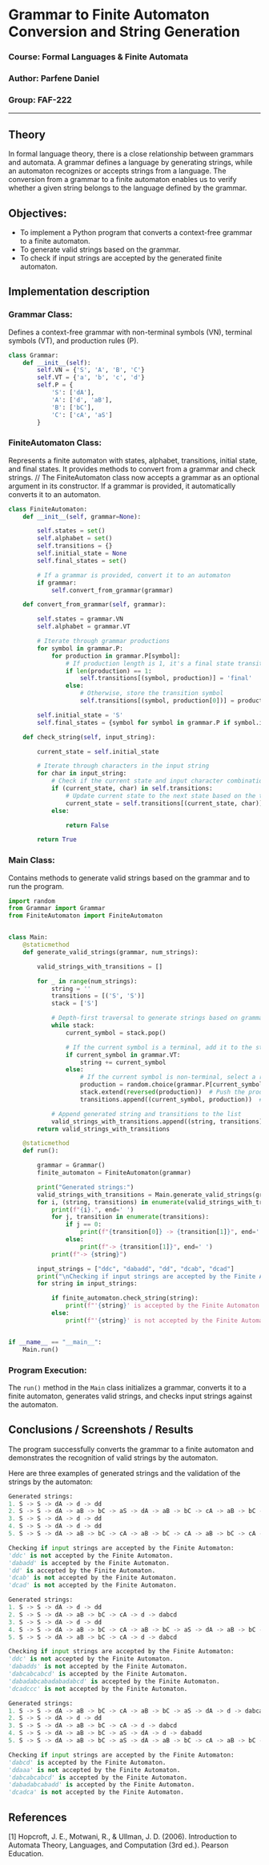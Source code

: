 # Grammar to Finite Automaton Conversion and String Generation

### Course: Formal Languages & Finite Automata
### Author: Parfene Daniel
### Group: FAF-222

----

## Theory

In formal language theory, there is a close relationship between grammars and automata. A grammar defines a language by generating strings, while an automaton recognizes or accepts strings from a language. The conversion from a grammar to a finite automaton enables us to verify whether a given string belongs to the language defined by the grammar.

## Objectives:

* To implement a Python program that converts a context-free grammar to a finite automaton.
* To generate valid strings based on the grammar.
* To check if input strings are accepted by the generated finite automaton.

## Implementation description

### Grammar Class:

Defines a context-free grammar with non-terminal symbols (VN), terminal symbols (VT), and production rules (P).

```python
class Grammar:
    def __init__(self):
        self.VN = {'S', 'A', 'B', 'C'}
        self.VT = {'a', 'b', 'c', 'd'}
        self.P = {
            'S': ['dA'],
            'A': ['d', 'aB'],
            'B': ['bC'],
            'C': ['cA', 'aS']
        }
```

### FiniteAutomaton Class:

Represents a finite automaton with states, alphabet, transitions, initial state, and final states. It provides methods to convert from a grammar and check strings. // The FiniteAutomaton class now accepts a grammar as an optional argument in its constructor. If a grammar is provided, it automatically converts it to an automaton.

```python
class FiniteAutomaton:
    def __init__(self, grammar=None):

        self.states = set()
        self.alphabet = set()
        self.transitions = {}
        self.initial_state = None
        self.final_states = set()

        # If a grammar is provided, convert it to an automaton
        if grammar:
            self.convert_from_grammar(grammar)

    def convert_from_grammar(self, grammar):

        self.states = grammar.VN
        self.alphabet = grammar.VT

        # Iterate through grammar productions
        for symbol in grammar.P:
            for production in grammar.P[symbol]:
                # If production length is 1, it's a final state transition
                if len(production) == 1:
                    self.transitions[(symbol, production)] = 'final'
                else:
                    # Otherwise, store the transition symbol
                    self.transitions[(symbol, production[0])] = production[1]

        self.initial_state = 'S'
        self.final_states = {symbol for symbol in grammar.P if symbol.isupper()}

    def check_string(self, input_string):

        current_state = self.initial_state

        # Iterate through characters in the input string
        for char in input_string:
            # Check if the current state and input character combination exists in transitions
            if (current_state, char) in self.transitions:
                # Update current state to the next state based on the transition
                current_state = self.transitions[(current_state, char)]
            else:

                return False

        return True

```

### Main Class:

Contains methods to generate valid strings based on the grammar and to run the program.

```python
import random
from Grammar import Grammar
from FiniteAutomaton import FiniteAutomaton


class Main:
    @staticmethod
    def generate_valid_strings(grammar, num_strings):

        valid_strings_with_transitions = []

        for _ in range(num_strings):
            string = ''
            transitions = [('S', 'S')]
            stack = ['S']

            # Depth-first traversal to generate strings based on grammar productions
            while stack:
                current_symbol = stack.pop()

                # If the current symbol is a terminal, add it to the string
                if current_symbol in grammar.VT:
                    string += current_symbol
                else:
                    # If the current symbol is non-terminal, select a random production and expand the stack
                    production = random.choice(grammar.P[current_symbol])
                    stack.extend(reversed(production))  # Push the production onto the stack
                    transitions.append((current_symbol, production))  # Record the transition

            # Append generated string and transitions to the list
            valid_strings_with_transitions.append((string, transitions))
        return valid_strings_with_transitions

    @staticmethod
    def run():

        grammar = Grammar()
        finite_automaton = FiniteAutomaton(grammar)

        print("Generated strings:")
        valid_strings_with_transitions = Main.generate_valid_strings(grammar, 5)
        for i, (string, transitions) in enumerate(valid_strings_with_transitions, start=1):
            print(f"{i}.", end=' ')
            for j, transition in enumerate(transitions):
                if j == 0:
                    print(f"{transition[0]} -> {transition[1]}", end=' ')
                else:
                    print(f"-> {transition[1]}", end=' ')
            print(f"-> {string}")

        input_strings = ["ddc", "dabadd", "dd", "dcab", "dcad"]
        print("\nChecking if input strings are accepted by the Finite Automaton:")
        for string in input_strings:

            if finite_automaton.check_string(string):
                print(f"'{string}' is accepted by the Finite Automaton.")
            else:
                print(f"'{string}' is not accepted by the Finite Automaton.")


if __name__ == "__main__":
    Main.run()

```

### Program Execution:

The `run()` method in the `Main` class initializes a grammar, converts it to a finite automaton, generates valid strings, and checks input strings against the automaton.

## Conclusions / Screenshots / Results

The program successfully converts the grammar to a finite automaton and demonstrates the recognition of valid strings by the automaton.

Here are three examples of generated strings and the validation of the strings by the automaton:

```python
Generated strings:
1. S -> S -> dA -> d -> dd
2. S -> S -> dA -> aB -> bC -> aS -> dA -> aB -> bC -> cA -> aB -> bC -> aS -> dA -> aB -> bC -> aS -> dA -> aB -> bC -> cA -> d -> dabadabcabadabadabcd
3. S -> S -> dA -> d -> dd
4. S -> S -> dA -> d -> dd
5. S -> S -> dA -> aB -> bC -> cA -> aB -> bC -> cA -> aB -> bC -> cA -> d -> dabcabcabcd

Checking if input strings are accepted by the Finite Automaton:
'ddc' is not accepted by the Finite Automaton.
'dabadd' is accepted by the Finite Automaton.
'dd' is accepted by the Finite Automaton.
'dcab' is not accepted by the Finite Automaton.
'dcad' is not accepted by the Finite Automaton.
```
```python
Generated strings:
1. S -> S -> dA -> d -> dd
2. S -> S -> dA -> aB -> bC -> cA -> d -> dabcd
3. S -> S -> dA -> d -> dd
4. S -> S -> dA -> aB -> bC -> cA -> aB -> bC -> aS -> dA -> aB -> bC -> aS -> dA -> d -> dabcabadabadd
5. S -> S -> dA -> aB -> bC -> cA -> d -> dabcd

Checking if input strings are accepted by the Finite Automaton:
'ddc' is not accepted by the Finite Automaton.
'dabadds' is not accepted by the Finite Automaton.
'dabcabcabcd' is accepted by the Finite Automaton.
'dabadabcabadabadabcd' is accepted by the Finite Automaton.
'dcadccc' is not accepted by the Finite Automaton.
```
```python
Generated strings:
1. S -> S -> dA -> aB -> bC -> cA -> aB -> bC -> aS -> dA -> d -> dabcabadd
2. S -> S -> dA -> d -> dd
3. S -> S -> dA -> aB -> bC -> cA -> d -> dabcd
4. S -> S -> dA -> aB -> bC -> aS -> dA -> d -> dabadd
5. S -> S -> dA -> aB -> bC -> aS -> dA -> aB -> bC -> cA -> aB -> bC -> cA -> d -> dabadabcabcd

Checking if input strings are accepted by the Finite Automaton:
'dabcd' is accepted by the Finite Automaton.
'ddaaa' is not accepted by the Finite Automaton.
'dabcabcabcd' is accepted by the Finite Automaton.
'dabadabcabadd' is accepted by the Finite Automaton.
'dcadca' is not accepted by the Finite Automaton.
```

## References

[1] Hopcroft, J. E., Motwani, R., & Ullman, J. D. (2006). Introduction to Automata Theory, Languages, and Computation (3rd ed.). Pearson Education.
